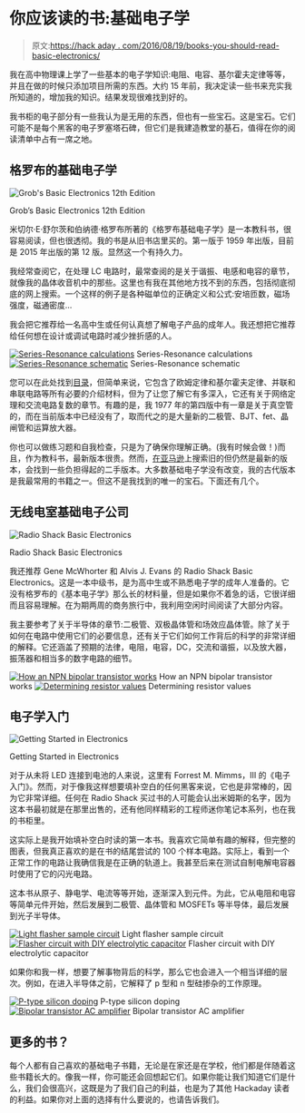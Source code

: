 # 你应该读的书:基础电子学

> 原文:[https://hack aday . com/2016/08/19/books-you-should-read-basic-electronics/](https://hackaday.com/2016/08/19/books-you-should-read-basic-electronics/)

我在高中物理课上学了一些基本的电子学知识:电阻、电容、基尔霍夫定律等等，并且在做的时候只添加项目所需的东西。大约 15 年前，我决定读一些书来充实我所知道的，增加我的知识。结果发现很难找到好的。

我书柜的电子部分有一些我认为是无用的东西，但也有一些宝石。这是宝石。它们可能不是每个黑客的电子罗塞塔石碑，但它们是我建造教堂的基石，值得在你的阅读清单中占有一席之地。

## 格罗布的基础电子学

![Grob's Basic Electronics 12th Edition](../Images/7eaacc486f6ac0a5bae4633cf83a0a7e.png)

Grob’s Basic Electronics 12th Edition

米切尔·E·舒尔茨和伯纳德·格罗布所著的《格罗布基础电子学》是一本教科书，很容易阅读，但也很透彻。我的书是从旧书店里买的。第一版于 1959 年出版，目前是 2015 年出版的第 12 版。显然这一个有持久力。

我经常查阅它，在处理 LC 电路时，最常查阅的是关于谐振、电感和电容的章节，就像我的晶体收音机中的那些。这里也有我在其他地方找不到的东西，包括彻底彻底的网上搜索。一个这样的例子是各种磁单位的正确定义和公式:安培匝数，磁场强度，磁通密度…

我会把它推荐给一名高中生或任何认真想了解电子产品的成年人。我还想把它推荐给任何想在设计或调试电路时减少挫折感的人。

 [![Series-Resonance calculations](../Images/96292d6ecc9c4aaae983553aba50c395.png "Series-Resonance calculations")](https://hackaday.com/2016/08/19/books-you-should-read-basic-electronics/grobs_basic_electronics_series_res_calcs/) Series-Resonance calculations [![Series-Resonance schematic](../Images/8fa7148fcb6e167c01582b0bca253e0c.png "Series-Resonance schematic")](https://hackaday.com/2016/08/19/books-you-should-read-basic-electronics/grobs_basic_electronics_series_res_dia-2/) Series-Resonance schematic

您可以在此处找到[目录](http://www.worldcat.org/title/grobs-basic-electronics/oclc/897437006?referer=di&ht=edition)，但简单来说，它包含了欧姆定律和基尔霍夫定律、并联和串联电路等所有必要的介绍材料，但为了让您了解它有多深入，它还有关于网络定理和交流电路复数的章节。有趣的是，我 1977 年的第四版中有一章是关于真空管的，而在当前版本中已经没有了，取而代之的是大量新的二极管、BJT、fet、晶闸管和运算放大器。

你也可以做练习题和自我检查，只是为了确保你理解正确。(我有时候会做！)而且，作为教科书，最新版本很贵。然而，[在亚马逊](https://www.amazon.com/s/ref=nb_sb_ss_c_2_24?url=search-alias%3Dstripbooks&field-keywords=grob%27s+basic+electronics&sprefix=grob%27s+basic+electronics%2Caps%2C468)上搜索旧的但仍然是最新的版本，会找到一些负担得起的二手版本。大多数基础电子学没有改变，我的古代版本是我最常用的书籍之一。但这不是我找到的唯一的宝石。下面还有几个。

## 无线电室基础电子公司

![Radio Shack Basic Electronics](../Images/70116d2d1e593ca518a4f73bfb211355.png)

Radio Shack Basic Electronics

我还推荐 Gene McWhorter 和 Alvis J. Evans 的 Radio Shack Basic Electronics。这是一本中级书，是为高中生或不熟悉电子学的成年人准备的。它没有格罗布的《基本电子学》那么长的材料量，但是如果你不着急的话，它很详细而且容易理解。在为期两周的商务旅行中，我利用空闲时间阅读了大部分内容。

我主要参考了关于半导体的章节:二极管、双极晶体管和场效应晶体管。除了关于如何在电路中使用它们的必要信息，还有关于它们如何工作背后的科学的非常详细的解释。它还涵盖了预期的法律，电阻，电容，DC，交流和谐振，以及放大器，振荡器和相当多的数字电路的细节。

 [![How an NPN bipolar transistor works](../Images/c0192e01a86cd4a0962f9068cf41e832.png "How an NPN bipolar transistor works")](https://hackaday.com/2016/08/19/books-you-should-read-basic-electronics/basic_electronics_npn_hiw-2/) How an NPN bipolar transistor works [![Determining resistor values](../Images/c5d2ec5d5e088ae3ad938360217fa541.png "Determining resistor values")](https://hackaday.com/2016/08/19/books-you-should-read-basic-electronics/basic_electronics_resistor_vals/) Determining resistor values

## 电子学入门

![Getting Started in Electronics](../Images/53db715a192afb5192100614b7802286.png)

Getting Started in Electronics

对于从未将 LED 连接到电池的人来说，这里有 Forrest M. Mimms，III 的《电子入门》。然而，对于像我这样想要填补空白的任何黑客来说，它也是非常棒的，因为它非常详细。任何在 Radio Shack 买过书的人可能会认出米姆斯的名字，因为这本书最初就是在那里出售的，还有他同样精彩的工程师迷你笔记本系列，也在我的书柜里。

这实际上是我开始填补空白时读的第一本书。我喜欢它简单有趣的解释，但完整的图表，但我真正喜欢的是在书的结尾尝试的 100 个样本电路。实际上，看到一个正常工作的电路让我确信我是在正确的轨道上。我甚至后来在测试自制电解电容器时使用了它的闪光电路。

这本书从原子、静电学、电流等等开始，逐渐深入到元件。为此，它从电阻和电容等简单元件开始，然后发展到二极管、晶体管和 MOSFETs 等半导体，最后发展到光子半导体。

 [![Light flasher sample circuit](../Images/19915d5da2ee49c51709e82cc48bd95b.png "Light flasher sample circuit")](https://hackaday.com/2016/08/19/books-you-should-read-basic-electronics/getting_started_in_electronics_04_flasher_circuit/) Light flasher sample circuit [![Flasher circuit with DIY electrolytic capacitor](../Images/98d08aa5792529ba9ae59ccfe9674675.png "Flasher circuit with DIY electrolytic capacitor")](https://hackaday.com/2016/08/19/books-you-should-read-basic-electronics/simple_diy_electrolytic_capacitor_in_a_circuit/) Flasher circuit with DIY electrolytic capacitor

如果你和我一样，想要了解事物背后的科学，那么它也会进入一个相当详细的层次。例如，在进入半导体之前，它解释了 p 型和 n 型硅掺杂的工作原理。

 [![P-type silicon doping](../Images/311477367d35bb9d49e2dc8303aa5e80.png "P-type silicon doping")](https://hackaday.com/2016/08/19/books-you-should-read-basic-electronics/getting_started_in_electronics_03_p_type-2/) P-type silicon doping [![Bipolar transistor AC amplifier](../Images/72aa28efa2b92b477d8ff651d315871a.png "Bipolar transistor AC amplifier")](https://hackaday.com/2016/08/19/books-you-should-read-basic-electronics/getting_started_in_electronics_01_circuit_diagram/) Bipolar transistor AC amplifier

## 更多的书？

每个人都有自己喜欢的基础电子书籍，无论是在家还是在学校，他们都是伴随着这些书籍长大的。像我一样，你可能还会回想起它们。如果你能让我们知道它们是什么，我们会很高兴，这既是为了我们自己的利益，也是为了其他 Hackaday 读者的利益。如果你对上面的选择有什么要说的，也请告诉我们。